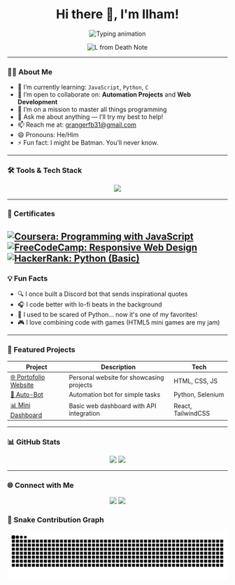 <h1 align="center">Hi there 👋, I'm Ilham!</h1>

<p align="center">
  <img src="https://readme-typing-svg.herokuapp.com?font=Fira+Code&weight=500&size=22&pause=1000&color=00F7FF&vCenter=true&width=435&lines=Code+Explorer+%F0%9F%9A%80;Learning+JavaScript%2C+Python%2C+C...;Web+Developer+%7C+Automation+Enthusiast;Always+curious%2C+always+coding+%F0%9F%A4%96" alt="Typing animation" />
</p>
<p align="center">
  <img src="https://media1.giphy.com/media/v1.Y2lkPTc5MGI3NjExaWxhZ3Z6YjB2YXl2OWV3NXBueTllN2gyN2kxc240bWlyeHM0ZGRqaiZlcD12MV9pbnRlcm5hbF9naWZfYnlfaWQmY3Q9Zw/12wK5ab2fH2OLm/giphy.gif" width="340" alt="L from Death Note" />
</p>

---

### 🧑‍💻 About Me

- 🌱 I’m currently learning: `JavaScript`, `Python`, `C`
- 👯 I’m open to collaborate on: **Automation Projects** and **Web Development**
- 🤔 I’m on a mission to master all things programming
- 💬 Ask me about anything — I’ll try my best to help!
- 📫 Reach me at: <a href="mailto:grangerfb31@gmail.com">grangerfb31@gmail.com</a>
- 😄 Pronouns: He/Him  
- ⚡ Fun fact: I might be Batman. You’ll never know.

---

### 🛠️ Tools & Tech Stack

<p align="center">
  <img src="https://skillicons.dev/icons?i=html,css,js,py,c,nodejs,tailwind,react,flask,django&perline=5" />
</p>

---

### 📜 Certificates

[![Coursera: Programming with JavaScript](https://img.shields.io/badge/Coursera-JavaScript-blue?style=flat-square&logo=coursera)](https://www.coursera.org/account/accomplishments/certificate/ABC123456)
[![FreeCodeCamp: Responsive Web Design](https://img.shields.io/badge/FreeCodeCamp-Responsive_Design-brightgreen?style=flat-square&logo=freecodecamp)](https://freecodecamp.org/certification/username/responsive-web-design)
[![HackerRank: Python (Basic)](https://img.shields.io/badge/HackerRank-Python_Basic-green?style=flat-square&logo=hackerrank)](https://www.hackerrank.com/certificates/ABCDEF)
---

### 💡 Fun Facts

- 🔍 I once built a Discord bot that sends inspirational quotes
- 🎧 I code better with lo-fi beats in the background
- 🐍 I used to be scared of Python... now it's one of my favorites!
- 🎮 I love combining code with games (HTML5 mini games are my jam)

---

### 🧩 Featured Projects

| Project | Description | Tech |
|--------|-------------|------|
| [🌐 Portofolio Website](https://github.com/WildsXD/portofolio) | Personal website for showcasing projects | HTML, CSS, JS |
| [🤖 Auto-Bot](https://github.com/WildsXD/auto-bot) | Automation bot for simple tasks | Python, Selenium |
| [📊 Mini Dashboard](https://github.com/WildsXD/dashboard-app) | Basic web dashboard with API integration | React, TailwindCSS |

---

### 📊 GitHub Stats

<p align="center">
  <img src="https://github-readme-stats.vercel.app/api?username=WildsXD&show_icons=true&hide_border=true&title_color=00f7ff&icon_color=79ff97&text_color=ffffff&bg_color=0d1117" height="180"/>
  <img src="https://github-readme-stats.vercel.app/api/top-langs/?username=WildsXD&layout=compact&langs_count=8&hide_border=true&bg_color=0d1117&text_color=ffffff&title_color=00f7ff" height="180"/>
</p>

---

### 🌐 Connect with Me

<p align="center">
  <a href="mailto:grangerfb31@gmail.com"><img src="https://img.shields.io/badge/Email-EA4335?style=for-the-badge&logo=gmail&logoColor=white" /></a>
  <a href="https://github.com/WildsXD"><img src="https://img.shields.io/badge/GitHub-WildsXD-181717?style=for-the-badge&logo=github&logoColor=white" /></a>
</p>

### 🐍 Snake Contribution Graph

![snake dark](https://github.com/WildsXD/WildsXD/blob/output/github-snake-dark.svg?palette=github-dark)

